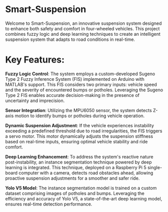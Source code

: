 # Smart-Suspension
Welcome to Smart-Suspension, an innovative suspension system designed to enhance both safety and comfort in four-wheeled vehicles. This project combines fuzzy logic and deep learning techniques to create an intelligent suspension system that adapts to road conditions in real-time.

# **Key Features**:

**Fuzzy Logic Control**: The system employs a custom-developed Sugeno Type 2 Fuzzy Inference System (FIS) implemented on Arduino with MATLAB's support. This FIS considers two primary inputs: vehicle speed and the severity of encountered bumps or potholes. Leveraging the Sugeno Type 2 FIS enables accurate decision-making in the presence of uncertainty and imprecision.


**Sensor Integration**: Utilizing the MPU6050 sensor, the system detects Z-axis motion to identify bumps or potholes during vehicle operation.


**Dynamic Suspension Adjustment**: If the vehicle experiences instability exceeding a predefined threshold due to road irregularities, the FIS triggers a servo motor. This motor dynamically adjusts the suspension stiffness based on real-time inputs, ensuring optimal vehicle stability and ride comfort.


**Deep Learning Enhancement**: To address the system's reactive nature post-instability, an instance segmentation technique powered by deep learning is integrated. This technique, deployed on a Raspberry Pi 5 single-board computer with a camera, detects road obstacles ahead, allowing proactive suspension adjustments for a smoother and safer ride.

**Yolo V5 Model**: The instance segmentation model is trained on a custom dataset comprising images of potholes and bumps. Leveraging the efficiency and accuracy of Yolo V5, a state-of-the-art deep learning model, ensures real-time detection performance.
